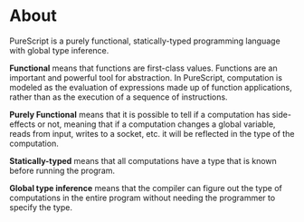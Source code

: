 # About

PureScript is a purely functional, statically-typed programming language with global type inference.

**Functional** means that functions are first-class values.
Functions are an important and powerful tool for abstraction.
In PureScript, computation is modeled as the evaluation of expressions made up of function applications, rather than as the execution of a sequence of instructions.

**Purely Functional** means that it is possible to tell if a computation has side-effects or not, meaning that if a computation changes a global variable, reads from input, writes to a socket, etc. it will be reflected in the type of the computation.

**Statically-typed** means that all computations have a type that is known before running the program.

**Global type inference** means that the compiler can figure out the type of computations in the entire program without needing the programmer to specify the type.
